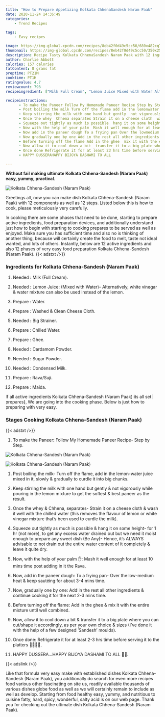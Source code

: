 ```yaml
---
title: "How to Prepare Appetizing Kolkata ChhenaSandesh Naram Paak"
date: 2020-11-24 14:36:49
categories:
    - Trend Recipes
    
tags:
    - Easy recipes

image: https://img-global.cpcdn.com/recipes/8eb42f0d49c5cc50/680x482cq70/kolkata-chhena-sandesh-naram-paak-recipe-main-photo.jpg
thumbnail: https://img-global.cpcdn.com/recipes/8eb42f0d49c5cc50/350x250cq70/kolkata-chhena-sandesh-naram-paak-recipe-main-photo.jpg
description: Recipe Tasty Kolkata ChhenaSandesh Naram Paak with 12 ingredients and 12 stages of easy cooking.
author: Charlie Abbott
calories: 157 calories
fatContent: 8 grams fat
preptime: PT21M
cooktime: PT1H
ratingvalue: 4.7
reviewcount: 793
recipeingredient: ["Milk Full Cream", "Lemon Juice Mixed with Water Alternatively white vinegar  water mixture can also be used instead of the lemon", "Water", "Washed  Clean Cheese Cloth", "Big Strainer", "Chilled Water", "Ghee", "Cardamom Powder", "Sugar Powder", "Condensed Milk", "RavaSuji", "Maida"]

recipeinstructions: 
      - To make the Paneer Follow My Homemade Paneer Recipe Step by Step 
      - Post boiling the milk Turn off the flame add in the lemonwater juice mixed in it slowly  gradually to curdle it into big chunks 
      - Keep stirring the milk with one hand but gently  not vigorously while pouring in the lemon mixture to get the softest  best paneer as the result 
      - Once the whey  Chhena separates Strain it on a cheese cloth  wash it well with the chilled water this removes the flavour of lemon or white vinegar mixture thats been used to curdle the milk 
      - Squeeze out tightly as much is possible  hang it on some height for 1 hr not more to get any excess water drained out but we need it moist enough to prepare any sweet dish Be Any Hence its ALWAYS advisable to not drain out the entire water content of it completely  leave it quite dry 
      - Now with the help of your palm  Mash it well enough for at least 10 mins time post adding in it the Rava 
      - Now add in the paneer dough To a frying pan Over the lowmedium heat  keep sauting for about 34 mins time 
      - Now gradually one by one Add in the rest all other ingredients  continue cooking it for the next 23 mins time 
      - Before turning off the flame Add in the ghee  mix it with the entire mixture until well combined 
      - Now allow it to cool down a bit  transfer it to a big plate where you can cutshape it accordingly as per your own choice  sizes Ive done it with the help of a few designed Sandesh moulds 
      - Once done Refrigerate it for at least 23 hrs time before serving it to the platters  
      - HAPPY DUSSERAHAPPY BIJOYA DASHAMI TO ALL 

---
```




**Without fail making ultimate Kolkata Chhena-Sandesh (Naram Paak) easy, yummy, practical**. 


![Kolkata Chhena-Sandesh (Naram Paak)](https://img-global.cpcdn.com/recipes/8eb42f0d49c5cc50/680x482cq70/kolkata-chhena-sandesh-naram-paak-recipe-main-photo.jpg "Kolkata Chhena-Sandesh (Naram Paak)")




Greetings all, now you can make dish Kolkata Chhena-Sandesh (Naram Paak) with 12 components as well as 12 steps. Listed below this is how to cook, please meticulously very carefully.

In cooking there are some phases that need to be done, starting to prepare active ingredients, food preparation devices, and additionally understand just how to begin with starting to cooking prepares to be served as well as enjoyed. Make sure you has sufficient time and also no is thinking of another thing, because will certainly create the food to melt, taste not ideal wanted, and lots of others. Instantly, below are 12 active ingredients and also 12 phases of very easy food preparation Kolkata Chhena-Sandesh (Naram Paak).
{{< adstxt />}}

### Ingredients for Kolkata Chhena-Sandesh (Naram Paak)


1. Needed  : Milk (Full Cream).

1. Needed  : Lemon Juice: (Mixed with Water)- Alternatively, white vinegar &amp; water mixture can also be used instead of the lemon.

1. Prepare  : Water.

1. Prepare  : Washed &amp; Clean Cheese Cloth.

1. Needed  : Big Strainer.

1. Prepare  : Chilled Water.

1. Prepare  : Ghee.

1. Needed  : Cardamom Powder.

1. Needed  : Sugar Powder.

1. Needed  : Condensed Milk.

1. Prepare  : Rava/Suji.

1. Prepare  : Maida.



If all active ingredients Kolkata Chhena-Sandesh (Naram Paak) its all set| prepares}, We are going into the cooking phase. Below is just how to preparing with very easy.

### Stages Cooking Kolkata Chhena-Sandesh (Naram Paak)

{{< adstxt />}}


1. To make the Paneer: Follow My Homemade Paneer Recipe- Step by Step.



![Kolkata Chhena-Sandesh (Naram Paak)](https://img-global.cpcdn.com/steps/52e1ff47fa1296d7/160x128cq70/kolkata-chhena-sandesh-naram-paak-recipe-step-1-photo.jpg" "Kolkata Chhena-Sandesh (Naram Paak)")

![Kolkata Chhena-Sandesh (Naram Paak)](https://img-global.cpcdn.com/steps/61abf577b185a2fc/160x128cq70/kolkata-chhena-sandesh-naram-paak-recipe-step-1-photo.jpg" "Kolkata Chhena-Sandesh (Naram Paak)")



1. Post boiling the milk- Turn off the flame, add in the lemon-water juice mixed in it, slowly &amp; gradually to curdle it into big chunks.



1. Keep stirring the milk with one hand but gently &amp; not vigorously while pouring in the lemon mixture to get the softest &amp; best paneer as the result.



1. Once the whey &amp; Chhena, separates- Strain it on a cheese cloth &amp; wash it well with the chilled water (this removes the flavour of lemon or white vinegar mixture that’s been used to curdle the milk).



1. Squeeze out tightly as much is possible &amp; hang it on some height- for 1 hr (not more), to get any excess water drained out but we need it moist enough to prepare any sweet dish (Be Any)- Hence, it’s ALWAYS advisable to not drain out the entire water content of it completely &amp; leave it quite dry.



1. Now, with the help of your palm ✋: Mash it well enough for at least 10 mins time post adding in it the Rava.



1. Now, add in the paneer dough: To a frying pan- Over the low-medium heat &amp; keep sautéing for about 3-4 mins time.



1. Now, gradually one by one: Add in the rest all other ingredients &amp; continue cooking it for the next 2-3 mins time.



1. Before turning off the flame: Add in the ghee &amp; mix it with the entire mixture until well combined.



1. Now, allow it to cool down a bit &amp; transfer it to a big plate where you can cut/shape it accordingly, as per your own choice &amp; sizes (I’ve done it with the help of a few designed ‘Sandesh’ moulds).



1. Once done: Refrigerate it for at least 2-3 hrs time before serving it to the platters 💁🏻‍♀️😋.



1. HAPPY DUSSERA...HAPPY BIJOYA DASHAMI TO ALL 🙏🏻.





{{< adslink />}}

Like that formula very easy make with established dishes Kolkata Chhena-Sandesh (Naram Paak), you additionally do search for even more recipes food various other fascinating on site us, readily available thousands of various dishes globe food as well as we will certainly remain to include as well as develop. Starting from food healthy easy, yummy, and nutritious to cuisine fatty, hard, spicy, wonderful, salty acid is on our web page. Thank you for checking out the ultimate dish Kolkata Chhena-Sandesh (Naram Paak).
